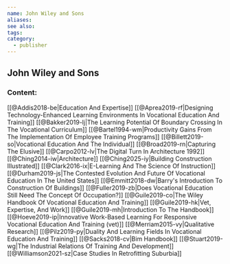 ```yaml
---
name: John Wiley and Sons
aliases:
see also:
tags:
category:
  - publisher
---
```


## John Wiley and Sons

### Content:
[[@Addis2018-be|Education And Expertise]]
[[@Aprea2019-rf|Designing Technology-Enhanced Learning Environments In Vocational Education And Training]]
[[@Bakker2019-lj|The Learning Potential Of Boundary Crossing In The Vocational Curriculum]]
[[@Bartel1994-wm|Productivity Gains From The Implementation Of Employee Training Programs]]
[[@Billett2019-so|Vocational Education And The Individual]]
[[@Broad2019-rn|Capturing The Elusive]]
[[@Carpo2012-lv|The Digital Turn In Architecture 1992]]
[[@Ching2014-iw|Architecture]]
[[@Ching2025-iy|Building Construction Illustrated]]
[[@Clark2016-ix|E-Learning And The Science Of Instruction]]
[[@Durham2019-js|The Contested Evolution And Future Of Vocational Education In The United States]]
[[@Emmitt2018-dw|Barry's Introduction To Construction Of Buildings]]
[[@Fuller2019-zb|Does Vocational Education Still Need The Concept Of Occupation?]]
[[@Guile2019-co|The Wiley Handbook Of Vocational Education And Training]]
[[@Guile2019-hk|Vet, Expertise, And Work]]
[[@Guile2019-mh|Introduction To The Handbook]]
[[@Hoeve2019-ip|Innovative Work-Based Learning For Responsive Vocational Education And Training (vet)]]
[[@Merriam2015-vy|Qualitative Research]]
[[@Pilz2019-py|Duality And Learning Fields In Vocational Education And Training]]
[[@Sacks2018-cv|Bim Handbook]]
[[@Stuart2019-wg|The Industrial Relations Of Training And Development]]
[[@Williamson2021-sz|Case Studies In Retrofitting Suburbia]]